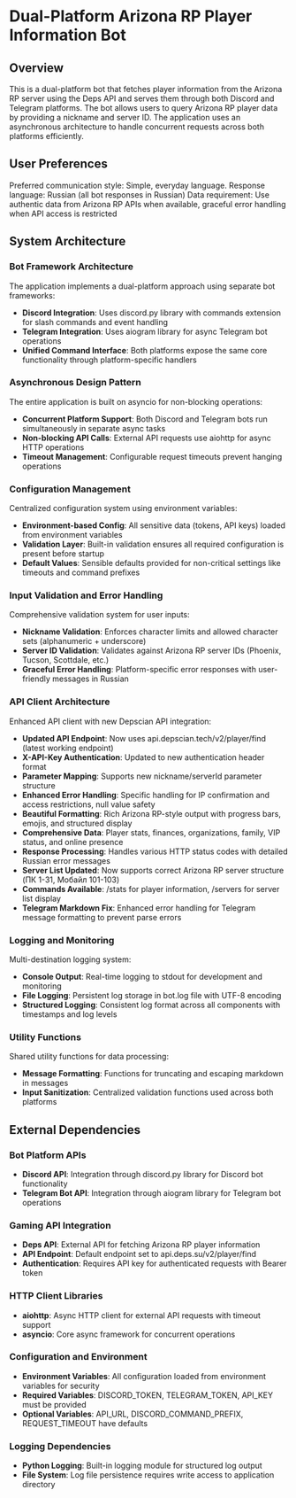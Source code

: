 # Dual-Platform Arizona RP Player Information Bot

## Overview

This is a dual-platform bot that fetches player information from the Arizona RP server using the Deps API and serves them through both Discord and Telegram platforms. The bot allows users to query Arizona RP player data by providing a nickname and server ID. The application uses an asynchronous architecture to handle concurrent requests across both platforms efficiently.

## User Preferences

Preferred communication style: Simple, everyday language.
Response language: Russian (all bot responses in Russian)
Data requirement: Use authentic data from Arizona RP APIs when available, graceful error handling when API access is restricted

## System Architecture

### Bot Framework Architecture
The application implements a dual-platform approach using separate bot frameworks:
- **Discord Integration**: Uses discord.py library with commands extension for slash commands and event handling
- **Telegram Integration**: Uses aiogram library for async Telegram bot operations
- **Unified Command Interface**: Both platforms expose the same core functionality through platform-specific handlers

### Asynchronous Design Pattern
The entire application is built on asyncio for non-blocking operations:
- **Concurrent Platform Support**: Both Discord and Telegram bots run simultaneously in separate async tasks
- **Non-blocking API Calls**: External API requests use aiohttp for async HTTP operations
- **Timeout Management**: Configurable request timeouts prevent hanging operations

### Configuration Management
Centralized configuration system using environment variables:
- **Environment-based Config**: All sensitive data (tokens, API keys) loaded from environment variables
- **Validation Layer**: Built-in validation ensures all required configuration is present before startup
- **Default Values**: Sensible defaults provided for non-critical settings like timeouts and command prefixes

### Input Validation and Error Handling
Comprehensive validation system for user inputs:
- **Nickname Validation**: Enforces character limits and allowed character sets (alphanumeric + underscore)
- **Server ID Validation**: Validates against Arizona RP server IDs (Phoenix, Tucson, Scottdale, etc.)
- **Graceful Error Handling**: Platform-specific error responses with user-friendly messages in Russian

### API Client Architecture
Enhanced API client with new Depscian API integration:
- **Updated API Endpoint**: Now uses api.depscian.tech/v2/player/find (latest working endpoint)
- **X-API-Key Authentication**: Updated to new authentication header format
- **Parameter Mapping**: Supports new nickname/serverId parameter structure
- **Enhanced Error Handling**: Specific handling for IP confirmation and access restrictions, null value safety
- **Beautiful Formatting**: Rich Arizona RP-style output with progress bars, emojis, and structured display
- **Comprehensive Data**: Player stats, finances, organizations, family, VIP status, and online presence
- **Response Processing**: Handles various HTTP status codes with detailed Russian error messages
- **Server List Updated**: Now supports correct Arizona RP server structure (ПК 1-31, Мобайл 101-103)
- **Commands Available**: /stats for player information, /servers for server list display
- **Telegram Markdown Fix**: Enhanced error handling for Telegram message formatting to prevent parse errors

### Logging and Monitoring
Multi-destination logging system:
- **Console Output**: Real-time logging to stdout for development and monitoring
- **File Logging**: Persistent log storage in bot.log file with UTF-8 encoding
- **Structured Logging**: Consistent log format across all components with timestamps and log levels

### Utility Functions
Shared utility functions for data processing:
- **Message Formatting**: Functions for truncating and escaping markdown in messages
- **Input Sanitization**: Centralized validation functions used across both platforms

## External Dependencies

### Bot Platform APIs
- **Discord API**: Integration through discord.py library for Discord bot functionality
- **Telegram Bot API**: Integration through aiogram library for Telegram bot operations

### Gaming API Integration
- **Deps API**: External API for fetching Arizona RP player information
- **API Endpoint**: Default endpoint set to api.deps.su/v2/player/find
- **Authentication**: Requires API key for authenticated requests with Bearer token

### HTTP Client Libraries
- **aiohttp**: Async HTTP client for external API requests with timeout support
- **asyncio**: Core async framework for concurrent operations

### Configuration and Environment
- **Environment Variables**: All configuration loaded from environment variables for security
- **Required Variables**: DISCORD_TOKEN, TELEGRAM_TOKEN, API_KEY must be provided
- **Optional Variables**: API_URL, DISCORD_COMMAND_PREFIX, REQUEST_TIMEOUT have defaults

### Logging Dependencies
- **Python Logging**: Built-in logging module for structured log output
- **File System**: Log file persistence requires write access to application directory